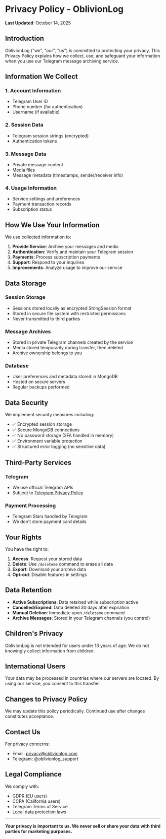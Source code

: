 # Privacy Policy - OblivionLog

**Last Updated**: October 14, 2025

## Introduction

OblivionLog ("we", "our", "us") is committed to protecting your privacy. This Privacy Policy explains how we collect, use, and safeguard your information when you use our Telegram message archiving service.

## Information We Collect

### 1. Account Information
- Telegram User ID
- Phone number (for authentication)
- Username (if available)

### 2. Session Data
- Telegram session strings (encrypted)
- Authentication tokens

### 3. Message Data
- Private message content
- Media files
- Message metadata (timestamps, sender/receiver info)

### 4. Usage Information
- Service settings and preferences
- Payment transaction records
- Subscription status

## How We Use Your Information

We use collected information to:

1. **Provide Service**: Archive your messages and media
2. **Authentication**: Verify and maintain your Telegram session
3. **Payments**: Process subscription payments
4. **Support**: Respond to your inquiries
5. **Improvements**: Analyze usage to improve our service

## Data Storage

### Session Storage
- Sessions stored locally as encrypted StringSession format
- Stored in secure file system with restricted permissions
- Never transmitted to third parties

### Message Archives
- Stored in private Telegram channels created by the service
- Media stored temporarily during transfer, then deleted
- Archive ownership belongs to you

### Database
- User preferences and metadata stored in MongoDB
- Hosted on secure servers
- Regular backups performed

## Data Security

We implement security measures including:

- ✅ Encrypted session storage
- ✅ Secure MongoDB connections
- ✅ No password storage (2FA handled in memory)
- ✅ Environment variable protection
- ✅ Structured error logging (no sensitive data)

## Third-Party Services

### Telegram
- We use official Telegram APIs
- Subject to [Telegram Privacy Policy](https://telegram.org/privacy)

### Payment Processing
- Telegram Stars handled by Telegram
- We don't store payment card details

## Your Rights

You have the right to:

1. **Access**: Request your stored data
2. **Delete**: Use `/deleteme` command to erase all data
3. **Export**: Download your archive data
4. **Opt-out**: Disable features in settings

## Data Retention

- **Active Subscriptions**: Data retained while subscription active
- **Cancelled/Expired**: Data deleted 30 days after expiration
- **Manual Deletion**: Immediate upon `/deleteme` command
- **Archive Messages**: Stored in your Telegram channels (you control)

## Children's Privacy

OblivionLog is not intended for users under 13 years of age. We do not knowingly collect information from children.

## International Users

Your data may be processed in countries where our servers are located. By using our service, you consent to this transfer.

## Changes to Privacy Policy

We may update this policy periodically. Continued use after changes constitutes acceptance.

## Contact Us

For privacy concerns:
- Email: privacy@oblivionlog.com
- Telegram: @oblivionlog_support

## Legal Compliance

We comply with:
- GDPR (EU users)
- CCPA (California users)
- Telegram Terms of Service
- Local data protection laws

---

**Your privacy is important to us. We never sell or share your data with third parties for marketing purposes.**
